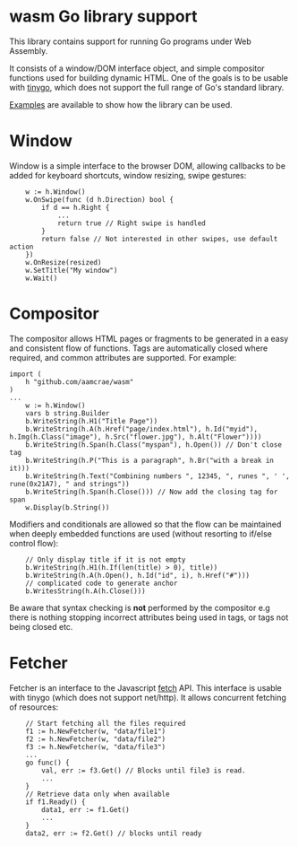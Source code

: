 # wasm Go library support

This library contains support for running Go programs under Web Assembly.

It consists of a window/DOM interface object, and simple compositor functions
used for building dynamic HTML. One of the goals is to be usable with [tinygo](https://tinygo.org/),
which does not support the full range of Go's standard library.

[Examples](examples/server) are available to show how the library can be used.

# Window

Window is a simple interface to the browser DOM, allowing callbacks
to be added for keyboard shortcuts, window resizing, swipe gestures:

```
	w := h.Window()
	w.OnSwipe(func (d h.Direction) bool {
		if d == h.Right {
			...
			return true // Right swipe is handled
		}
		return false // Not interested in other swipes, use default action
	})
	w.OnResize(resized)
	w.SetTitle("My window")
	w.Wait()
```

# Compositor

The compositor allows HTML pages or fragments to be generated in a
easy and consistent flow of functions. Tags are automatically closed
where required, and common attributes are supported. For example:

```
import (
	h "github.com/aamcrae/wasm"
)
...
	w := h.Window()
	vars b string.Builder
	b.WriteString(h.H1("Title Page"))
	b.WriteString(h.A(h.Href("page/index.html"), h.Id("myid"), h.Img(h.Class("image"), h.Src("flower.jpg"), h.Alt("Flower"))))
	b.WriteString(h.Span(h.Class("myspan"), h.Open()) // Don't close tag
	b.WriteString(h.P("This is a paragraph", h.Br("with a break in it)))
	b.WriteString(h.Text("Combining numbers ", 12345, ", runes ", ' ', rune(0x21A7), " and strings"))
	b.WriteString(h.Span(h.Close())) // Now add the closing tag for span
	w.Display(b.String())
```

Modifiers and conditionals are allowed so that the flow can be maintained when
deeply embedded functions are used (without resorting to if/else control flow):

```
	// Only display title if it is not empty
	b.WriteString(h.H1(h.If(len(title) > 0), title))
	b.WriteString(h.A(h.Open(), h.Id("id", i), h.Href("#")))
	// complicated code to generate anchor
	b.WritesString(h.A(h.Close()))
```

Be aware that syntax checking is **not** performed by the compositor e.g there
is nothing stopping incorrect attributes being used in tags, or tags not being closed etc.

# Fetcher

Fetcher is an interface to the Javascript [fetch](https://developer.mozilla.org/en-US/docs/Web/API/Fetch_API)
API. This interface is usable with tinygo (which does not support net/http).
It allows concurrent fetching of resources:

```
	// Start fetching all the files required
	f1 := h.NewFetcher(w, "data/file1")
	f2 := h.NewFetcher(w, "data/file2")
	f3 := h.NewFetcher(w, "data/file3")
	...
	go func() {
		val, err := f3.Get() // Blocks until file3 is read.
		...
	}
	// Retrieve data only when available
	if f1.Ready() {
		data1, err := f1.Get()
		...
	}
	data2, err := f2.Get() // blocks until ready
```
